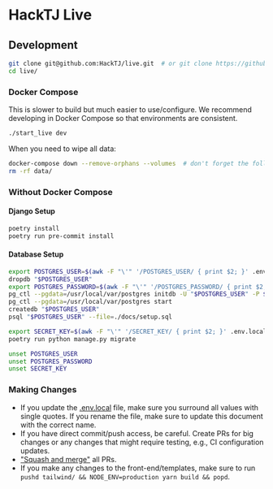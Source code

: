 # HackTJ Live

## Development

```sh
git clone git@github.com:HackTJ/live.git  # or git clone https://github.com/HackTJ/live.git
cd live/
```

### Docker Compose

This is slower to build but much easier to use/configure. We recommend developing in Docker Compose so that environments are consistent.

```sh
./start_live dev
```

When you need to wipe all data:

```sh
docker-compose down --remove-orphans --volumes  # don't forget the following command!
rm -rf data/
```

### Without Docker Compose

#### Django Setup

```sh
poetry install
poetry run pre-commit install
```

#### Database Setup

```sh
export POSTGRES_USER=$(awk -F "\'" '/POSTGRES_USER/ { print $2; }' .env.local)
dropdb "$POSTGRES_USER"
export POSTGRES_PASSWORD=$(awk -F "\'" '/POSTGRES_PASSWORD/ { print $2; }' .env.local)
pg_ctl --pgdata=/usr/local/var/postgres initdb -U "$POSTGRES_USER" -P $POSTGRES_PASSWORD
pg_ctl --pgdata=/usr/local/var/postgres start
createdb "$POSTGRES_USER"
psql "$POSTGRES_USER" --file=./docs/setup.sql

export SECRET_KEY=$(awk -F "\'" '/SECRET_KEY/ { print $2; }' .env.local)
poetry run python manage.py migrate

unset POSTGRES_USER
unset POSTGRES_PASSWORD
unset SECRET_KEY
```

### Making Changes

-   If you update the [.env.local](./.env.local) file, make sure you surround all values with single quotes. If you rename the file, make sure to update this document with the correct name.
-   If you have direct commit/push access, be careful. Create PRs for big changes or any changes that might require testing, e.g., CI configuration updates.
-   ["Squash and merge"](https://docs.github.com/en/free-pro-team@latest/github/collaborating-with-issues-and-pull-requests/about-pull-request-merges#squash-and-merge-your-pull-request-commits) all PRs.
-   If you make any changes to the front-end/templates, make sure to run `pushd tailwind/ && NODE_ENV=production yarn build && popd`.
